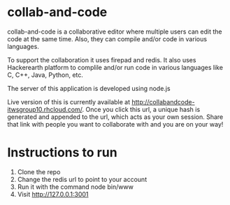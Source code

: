 # collab-and-code
collab-and-code is a collaborative editor where multiple users can edit the code at the same time. 
Also, they can compile and/or code in various languages.

To support the collaboration it uses firepad and redis. It also uses Hackerearth platform to complile and/or run code in various languages like C, C++, Java, Python, etc.

The server of this application is developed using node.js 

Live version of this is currently available at http://collabandcode-itwsgroup10.rhcloud.com/. Once you click this url, a unique hash is generated and appended to the url, which acts as your own session. Share that link with people you want to collaborate with and you are on your way!

# Instructions to run
1. Clone the repo
2. Change the redis url to point to your account
3. Run it with the command node bin/www
4. Visit http://127.0.0.1:3001

